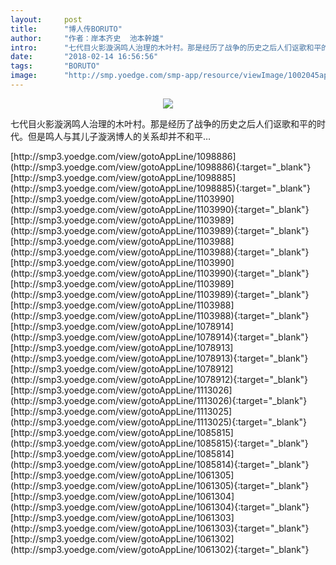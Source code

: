 ```yaml
---
layout:     post
title:      "博人传BORUTO"
author:     "作者：岸本齐史  池本幹雄"
intro:      "七代目火影漩涡鸣人治理的木叶村。那是经历了战争的历史之后人们讴歌和平的时代。但是鸣人与其儿子漩涡博人的关系却并不和平…"
date:       "2018-02-14 16:56:56"
tags:       "BORUTO"
image:      "http://smp.yoedge.com/smp-app/resource/viewImage/1002045appline.png"
---
```

<div style="text-align: center">
<p><img src="http://smp.yoedge.com/smp-app/resource/viewImage/1002045appline.png"/></p>
</div>
<p class="post-meta">
<span>七代目火影漩涡鸣人治理的木叶村。那是经历了战争的历史之后人们讴歌和平的时代。但是鸣人与其儿子漩涡博人的关系却并不和平…</span>
</p>
[http://smp3.yoedge.com/view/gotoAppLine/1098886](http://smp3.yoedge.com/view/gotoAppLine/1098886){:target="_blank"}
[http://smp3.yoedge.com/view/gotoAppLine/1098885](http://smp3.yoedge.com/view/gotoAppLine/1098885){:target="_blank"}
[http://smp3.yoedge.com/view/gotoAppLine/1103990](http://smp3.yoedge.com/view/gotoAppLine/1103990){:target="_blank"}
[http://smp3.yoedge.com/view/gotoAppLine/1103989](http://smp3.yoedge.com/view/gotoAppLine/1103989){:target="_blank"}
[http://smp3.yoedge.com/view/gotoAppLine/1103988](http://smp3.yoedge.com/view/gotoAppLine/1103988){:target="_blank"}
[http://smp3.yoedge.com/view/gotoAppLine/1103990](http://smp3.yoedge.com/view/gotoAppLine/1103990){:target="_blank"}
[http://smp3.yoedge.com/view/gotoAppLine/1103989](http://smp3.yoedge.com/view/gotoAppLine/1103989){:target="_blank"}
[http://smp3.yoedge.com/view/gotoAppLine/1103988](http://smp3.yoedge.com/view/gotoAppLine/1103988){:target="_blank"}
[http://smp3.yoedge.com/view/gotoAppLine/1078914](http://smp3.yoedge.com/view/gotoAppLine/1078914){:target="_blank"}
[http://smp3.yoedge.com/view/gotoAppLine/1078913](http://smp3.yoedge.com/view/gotoAppLine/1078913){:target="_blank"}
[http://smp3.yoedge.com/view/gotoAppLine/1078912](http://smp3.yoedge.com/view/gotoAppLine/1078912){:target="_blank"}
[http://smp3.yoedge.com/view/gotoAppLine/1113026](http://smp3.yoedge.com/view/gotoAppLine/1113026){:target="_blank"}
[http://smp3.yoedge.com/view/gotoAppLine/1113025](http://smp3.yoedge.com/view/gotoAppLine/1113025){:target="_blank"}
[http://smp3.yoedge.com/view/gotoAppLine/1085815](http://smp3.yoedge.com/view/gotoAppLine/1085815){:target="_blank"}
[http://smp3.yoedge.com/view/gotoAppLine/1085814](http://smp3.yoedge.com/view/gotoAppLine/1085814){:target="_blank"}
[http://smp3.yoedge.com/view/gotoAppLine/1061305](http://smp3.yoedge.com/view/gotoAppLine/1061305){:target="_blank"}
[http://smp3.yoedge.com/view/gotoAppLine/1061304](http://smp3.yoedge.com/view/gotoAppLine/1061304){:target="_blank"}
[http://smp3.yoedge.com/view/gotoAppLine/1061303](http://smp3.yoedge.com/view/gotoAppLine/1061303){:target="_blank"}
[http://smp3.yoedge.com/view/gotoAppLine/1061302](http://smp3.yoedge.com/view/gotoAppLine/1061302){:target="_blank"}


